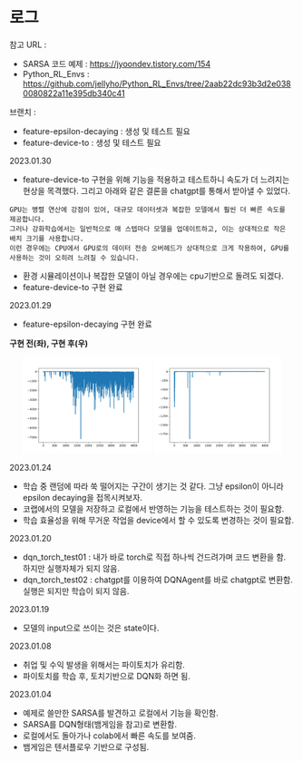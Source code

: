 # 로그

참고 URL : 
- SARSA 코드 예제 : https://jyoondev.tistory.com/154
- Python_RL_Envs : https://github.com/jellyho/Python_RL_Envs/tree/2aab22dc93b3d2e0380080822a11e395db340c41

브랜치 : 
- feature-epsilon-decaying : 생성 및 테스트 필요
- feature-device-to : 생성 및 테스트 필요

2023.01.30
- feature-device-to 구현을 위해 기능을 적용하고 테스트하니 속도가 더 느려지는 현상을 목격했다. 그리고 아래와 같은 결론을 chatgpt를 통해서 받아낼 수 있었다.
```
GPU는 병렬 연산에 강점이 있어, 대규모 데이터셋과 복잡한 모델에서 훨씬 더 빠른 속도를 제공합니다. 
그러나 강화학습에서는 일반적으로 매 스텝마다 모델을 업데이트하고, 이는 상대적으로 작은 배치 크기를 사용합니다. 
이런 경우에는 CPU에서 GPU로의 데이터 전송 오버헤드가 상대적으로 크게 작용하여, GPU를 사용하는 것이 오히려 느려질 수 있습니다.
```
- 환경 시뮬레이션이나 복잡한 모델이 아닐 경우에는 cpu기반으로 돌려도 되겠다.
- feature-device-to 구현 완료

2023.01.29
- feature-epsilon-decaying 구현 완료 

<B>구현 전(좌), 구현 후(우) </B>
<p align="center" width="100%">
<img src="./img/no_epsilon_decaying.png" width="45%"/>
<img src="./img/epsilon_decaying_adapted.png" width="45%"/>

</p>

2023.01.24
- 학습 중 랜덤에 따라 쑥 떨어지는 구간이 생기는 것 같다. 그냥 epsilon이 아니라 epsilon decaying을 접목시켜보자.
- 코랩에서의 모델을 저장하고 로컬에서 반영하는 기능을 테스트하는 것이 필요함.
- 학습 효율성을 위해 무거운 작업을 device에서 할 수 있도록 변경하는 것이 필요함.

2023.01.20
- dqn_torch_test01 : 내가 바로 torch로 직접 하나씩 건드려가며 코드 변환을 함. 하지만 실행자체가 되지 않음.
- dqn_torch_test02 : chatgpt를 이용하여 DQNAgent를 바로 chatgpt로 변환함. 실행은 되지만 학습이 되지 않음.

2023.01.19
- 모델의 input으로 쓰이는 것은 state이다.

2023.01.08
- 취업 및 수익 발생을 위해서는 파이토치가 유리함.
- 파이토치를 학습 후, 토치기반으로 DQN화 하면 됨.

2023.01.04
- 예제로 쓸만한 SARSA를 발견하고 로컬에서 기능을 확인함.
- SARSA를 DQN형태(뱀게임을 참고)로 변환함.
- 로컬에서도 돌아가나 colab에서 빠른 속도를 보여줌.
- 뱀게임은 텐서플로우 기반으로 구성됨.
